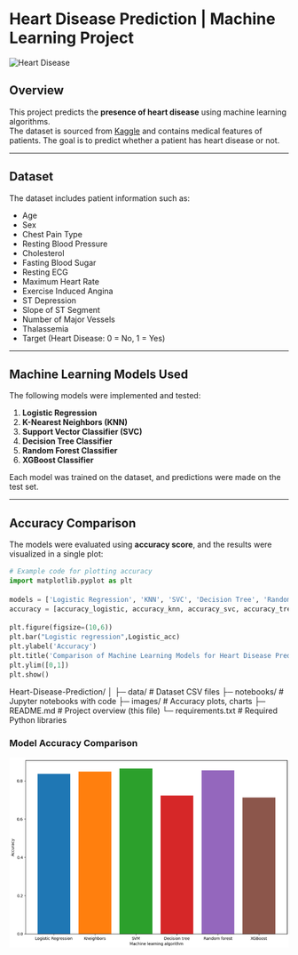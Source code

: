 # Heart Disease Prediction | Machine Learning Project

![Heart Disease](https://upload.wikimedia.org/wikipedia/commons/thumb/6/6f/Heart_anterior_exterior_view.png/320px-Heart_anterior_exterior_view.png)

## Overview
This project predicts the **presence of heart disease** using machine learning algorithms.  
The dataset is sourced from [Kaggle](https://www.kaggle.com/) and contains medical features of patients. The goal is to predict whether a patient has heart disease or not.

---

## Dataset
The dataset includes patient information such as:

- Age
- Sex
- Chest Pain Type
- Resting Blood Pressure
- Cholesterol
- Fasting Blood Sugar
- Resting ECG
- Maximum Heart Rate
- Exercise Induced Angina
- ST Depression
- Slope of ST Segment
- Number of Major Vessels
- Thalassemia  
- Target (Heart Disease: 0 = No, 1 = Yes)

---

## Machine Learning Models Used

The following models were implemented and tested:

1. **Logistic Regression**  
2. **K-Nearest Neighbors (KNN)**  
3. **Support Vector Classifier (SVC)**  
4. **Decision Tree Classifier**  
5. **Random Forest Classifier**  
6. **XGBoost Classifier**

Each model was trained on the dataset, and predictions were made on the test set.

---

## Accuracy Comparison

The models were evaluated using **accuracy score**, and the results were visualized in a single plot:

```python
# Example code for plotting accuracy
import matplotlib.pyplot as plt

models = ['Logistic Regression', 'KNN', 'SVC', 'Decision Tree', 'Random Forest', 'XGBoost']
accuracy = [accuracy_logistic, accuracy_knn, accuracy_svc, accuracy_tree, accuracy_random, accuracy_xg]

plt.figure(figsize=(10,6))
plt.bar("Logistic regression",Logistic_acc)
plt.ylabel('Accuracy')
plt.title('Comparison of Machine Learning Models for Heart Disease Prediction')
plt.ylim([0,1])
plt.show()
```
Heart-Disease-Prediction/
│
├─ data/                 # Dataset CSV files
├─ notebooks/            # Jupyter notebooks with code
├─ images/               # Accuracy plots, charts
├─ README.md             # Project overview (this file)
└─ requirements.txt      # Required Python libraries

### Model Accuracy Comparison
![Accuracy Plot](./images/plot.png)


